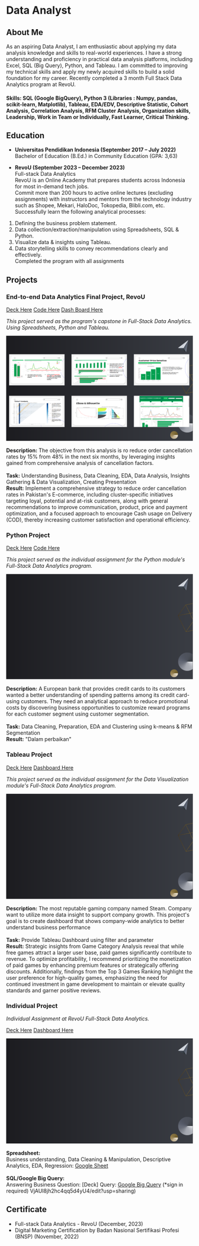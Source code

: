 # Data Analyst
## About Me
As an aspiring Data Analyst, I am enthusiastic about applying my data analysis knowledge and skills to real-world experiences. I have a strong understanding and proficiency in practical data analysis platforms, including Excel, SQL (Big Query), Python, and Tableau. I am committed to improving my technical skills and apply my newly acquired skills to build a solid foundation for my career. Recently completed a 3 month Full Stack Data Analytics program at RevoU.

#### Skills: SQL (Google BigQuery), Python 3 (Libraries : Numpy, pandas, scikit-learn, Matplotlib), Tableau, EDA/EDV, Descriptive Statistic, Cohort Analysis, Correlation Analysis, RFM Cluster Analysis, Organization skills, Leadership, Work in Team or Individually, Fast Learner, Critical Thinking.


## Education
- **Universitas Pendidikan Indonesia (September 2017 – July 2022)** <br />
Bachelor of Education (B.Ed.) in Community Education (GPA: 3,63)
								       		
- **RevoU (September 2023 – December 2023)** <br />
Full-stack Data Analytics <br />
RevoU is an Online Academy that prepares students across Indonesia for most in-demand tech jobs. <br />
Commit more than 200 hours to active online lectures (excluding assignments) with instructors and mentors from the technology industry such as Shopee, Mekari, HaloDoc, Tokopedia, Blibli.com, etc. Successfully learn the following analytical processes:
1. Defining the business problem statement.
2. Data collection/extraction/manipulation using Spreadsheets, SQL & Python.
3. Visualize data & insights using Tableau.
4. Data storytelling skills to convey recommendations clearly and effectively.<br />
Completed the program with all assignments

## Projects
### End-to-end Data Analytics Final Project, RevoU
[Deck Here](https://docs.google.com/presentation/d/1t73Sxwp58UtHs2--A9CwiCZIzCyUs6SVvpq1YGRbVL8/edit?usp=sharing)
[Code Here](https://colab.research.google.com/drive/1fdYNYKBj5hwh8cT7VgLWbOq0miBlQcEF?usp=sharing)
[Dash Board Here](https://public.tableau.com/views/FPPAKISTANE-COMMERCE/Dashboard1?:language=en-US&:display_count=n&:origin=viz_share_link)

_This project served as the program's capstone in Full-Stack Data Analytics. Using Spreadsheets, Python and Tableau._

![End to end Data Analytics](/assets/img/DEEP1.png)

**Description:** The objective from this analysis is ro reduce order cancellation rates by 15% from 48% in the next six months, by leveraging insights gained from comprehensive analysis of cancellation factors. <br />
 <br />
**Task:** Understanding Business, Data Cleaning, EDA, Data Analysis, Insights Gathering & Data Visualization, Creating Presentation <br />
**Result:** Implement a comprehensive strategy to reduce order cancellation rates in Pakistan's E-commerce, including cluster-specific initiatives targeting loyal, potential and at-risk customers, along with general recommendations to improve communication, product, price and payment optimization, and a focused approach to encourage Cash usage on Delivery (COD), thereby increasing customer satisfaction and operational efficiency.

### Python Project
[Deck Here](https://docs.google.com/presentation/d/1d8qtDYvQfkjissR584NiwgIqU73BkpQTI9H8uDehjCw/edit?usp=sharing)
[Code Here](https://colab.research.google.com/drive/16AZZ_PcpB7B5ewmlJTUX5ve4FGs-hXfb?usp=sharing)

_This project served as the individual assignment for the Python module's Full-Stack Data Analytics program._

![Python Project](/assets/img/python_project1.png)

**Description:** A European bank that provides credit cards to its customers wanted a better understanding of spending patterns among its credit card-using customers. They need an analytical approach to reduce promotional costs by discovering business opportunities to customize reward programs for each customer segment using customer segmentation. <br />
 <br />
**Task:** Data Cleaning, Preparation, EDA and Clustering using k-means & RFM Segmentation <br />
**Result:** "Dalam perbaikan"

### Tableau Project
[Deck Here](https://docs.google.com/presentation/d/1CjGhoDMDAOV3k68DB8BPS3_pMhxWXed4dQb61xnsVEo/edit?usp=sharing)
[Dashboard Here](https://public.tableau.com/views/SteamExecutiveDashboard-VisualizingSteamsBusinessMetrics/STEAMEXECUTIVEDASHBOARD?:language=en-US&:display_count=n&:origin=viz_share_link)

_This project served as the individual assignment for the Data Visualization module's Full-Stack Data Analytics program._

![Tableau Project](/assets/img/python_project1.png)

**Description:** The most reputable gaming company named Steam. Company want to utilize more data insight to support company growth. This project's goal is to create dashboard that shows company-wide analytics to better understand business performance <br />
 <br />
**Task:** Provide Tableau Dashboard using filter and parameter <br />
**Result:** Strategic insights from Game Category Analysis reveal that while free games attract a larger user base, paid games significantly contribute to revenue. To optimize profitability, I recommend prioritizing the monetization of paid games by enhancing premium features or strategically offering discounts. Additionally, findings from the Top 3 Games Ranking highlight the user preference for high-quality games, emphasizing the need for continued investment in game development to maintain or elevate quality standards and garner positive reviews.

### Individual Project
_Individual Assignment at RevoU Full-Stack Data Analytics._

[Deck Here](https://docs.google.com/presentation/d/1CjGhoDMDAOV3k68DB8BPS3_pMhxWXed4dQb61xnsVEo/edit?usp=sharing)
[Dashboard Here](https://public.tableau.com/views/SteamExecutiveDashboard-VisualizingSteamsBusinessMetrics/STEAMEXECUTIVEDASHBOARD?:language=en-US&:display_count=n&:origin=viz_share_link)


![Tableau Project](/assets/img/python_project1.png)

**Spreadsheet:** <br />
Business understanding, Data Cleaning & Manipulation, Descriptive Analytics, EDA, Regression: [Google Sheet](https://docs.google.com/spreadsheets/d/1oWXPDHNladlQcUOmKDUtNb-VjAUI8jh2hc4qq5d4yU4/edit?usp=sharing)  <br />
 <br />
**SQL/Google Big Query:** <br />
Answering Business Question: [Deck]
Query: [Google Big Query](https://console.cloud.google.com/bigquery?sq=463715588860:28953c32e0dc4f83bcf7c1adf1f4237e) (*sign in required)
VjAUI8jh2hc4qq5d4yU4/edit?usp=sharing)  <br />

## Certificate
- Full-stack Data Analytics - RevoU (December, 2023)
- Digital Marketing Certification by Badan Nasional Sertifikasi Profesi (BNSP) (November, 2022)

